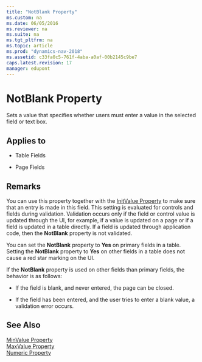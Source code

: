 ```yaml
---
title: "NotBlank Property"
ms.custom: na
ms.date: 06/05/2016
ms.reviewer: na
ms.suite: na
ms.tgt_pltfrm: na
ms.topic: article
ms.prod: "dynamics-nav-2018"
ms.assetid: c33fa0c5-761f-4aba-a0af-00b2145c9be7
caps.latest.revision: 17
manager: edupont
---
```

# NotBlank Property
Sets a value that specifies whether users must enter a value in the selected field or text box.  
  
## Applies to  
  
-   Table Fields  
  
-   Page Fields  
  
## Remarks  
 You can use this property together with the [InitValue Property](InitValue-Property.md) to make sure that an entry is made in this field. This setting is evaluated for controls and fields during validation. Validation occurs only if the field or control value is updated through the UI, for example, if a value is updated on a page or if a field is updated in a table directly. If a field is updated through application code, then the **NotBlank** property is not validated.  
  
 You can set the **NotBlank** property to **Yes** on primary fields in a table. Setting the **NotBlank** property to **Yes** on other fields in a table does not cause a red star marking on the UI.  
  
 If the **NotBlank** property is used on other fields than primary fields, the behavior is as follows:  
  
-   If the field is blank, and never entered, the page can be closed.  
  
-   If the field has been entered, and the user tries to enter a blank value, a validation error occurs.  
  
## See Also  
 [MinValue Property](MinValue-Property.md)   
 [MaxValue Property](MaxValue-Property.md)   
 [Numeric Property](Numeric-Property.md)